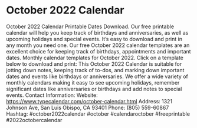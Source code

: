 # October 2022 Calendar
October 2022 Calendar Printable Dates Download. Our free printable calendar will help you keep track of birthdays and anniversaries, as well as upcoming holidays and special events. It’s easy to download and print in any month you need one. Our free October 2022 calendar templates are an excellent choice for keeping track of birthdays, appointments and important dates. Monthly calendar templates for October 2022. Click on a template below to download and print: This October 2022 Calendar is suitable for jotting down notes, keeping track of to-dos, and marking down important dates and events like birthdays or anniversaries. We offer a wide variety of monthly calendars making it easy to see upcoming holidays, remember significant dates like anniversaries or birthdays and add notes to special events.
Contact Information:
Website: https://www.typecalendar.com/october-calendar.html
Address: 1321 Johnson Ave, San Luis Obispo, CA 93401
Phone: (805) 559-60867
Hashtag: #october2022calendar #october #calendaroctober #freeprintable #2022octobercalendar
